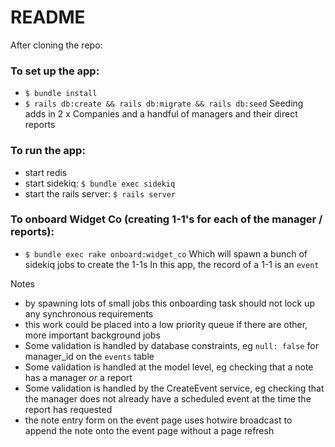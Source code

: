 # README

After cloning the repo:

### To set up the app:
- `$ bundle install`
- `$ rails db:create && rails db:migrate && rails db:seed`
Seeding adds in 2 x Companies and a handful of managers and their direct reports

### To run the app:
- start redis
- start sidekiq: `$ bundle exec sidekiq`
- start the rails server: `$ rails server`

### To onboard Widget Co (creating 1-1's for each of the manager / reports):
- `$ bundle exec rake onboard:widget_co`
Which will spawn a bunch of sidekiq jobs to create the 1-1s
In this app, the record of a 1-1 is an `event`


Notes
- by spawning lots of small jobs this onboarding task should not lock up any synchronous requirements
- this work could be placed into a low priority queue if there are other, more important background jobs
- Some validation is handled by database constraints, eg `null: false` for manager_id on the `events` table
- Some validation is handled at the model level, eg checking that a note has a manager _or_ a report
- Some validation is handled by the CreateEvent service, eg checking that the manager does not already have a scheduled event at the time the report has requested
- the note entry form on the event page uses hotwire broadcast to append the note onto the event page without a page refresh